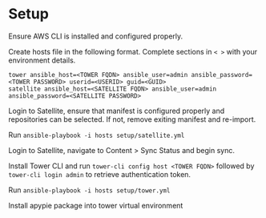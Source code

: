 # Setup
Ensure AWS CLI is installed and configured properly.

Create hosts file in the following format. Complete sections in `< >` with your environment details.
```
tower ansible_host=<TOWER FQDN> ansible_user=admin ansible_password=<TOWER PASSWORD> userid=<USERID> guid=<GUID>
satellite ansible_host=<SATELLITE FQDN> ansible_user=admin ansible_password=<SATELLITE PASSWORD>
```

Login to Satellite, ensure that manifest is configured properly and repositories can be selected. If not, remove exiting manifest and re-import.

Run `ansible-playbook -i hosts setup/satellite.yml`

Login to Satellite, navigate to Content > Sync Status and begin sync.

Install Tower CLI and run `tower-cli config host <TOWER FQDN>` followed by `tower-cli login admin` to retrieve authentication token.

Run `ansible-playbook -i hosts setup/tower.yml`

Install apypie package into tower virtual environment 